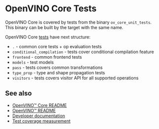 # OpenVINO Core Tests

OpenVINO Core is covered by tests from the binary `ov_core_unit_tests`. This binary can be built by the target with the same name.

OpenVINO Core [tests](../tests/) have next structure:
 * `.` - common core tests + op evaluation tests
 * `conditional_compilation` - tests cover conditional compilation feature
 * `frontend` - common frontend tests
 * `models` - test models
 * `pass` - tests covers common transformations
 * `type_prop` - type and shape propagation tests
 * `visitors` - tests covers visitor API for all supported operations

## See also
 * [OpenVINO™ Core README](../README.md)
 * [OpenVINO™ README](../../../README.md)
 * [Developer documentation](../../../docs/dev/index.md)
 * [Test coverage measurement](../../../docs/dev/test_coverage.md)

